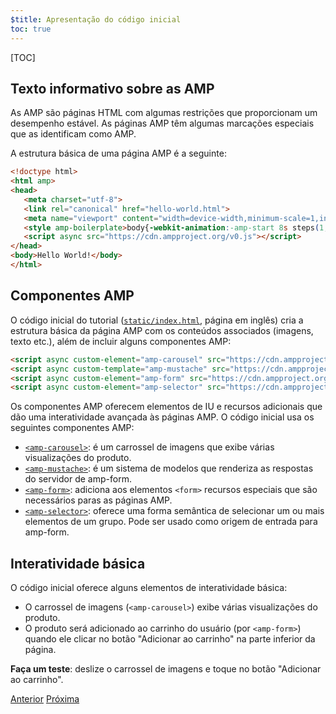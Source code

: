 ```yaml
---
$title: Apresentação do código inicial
toc: true
---
```


[TOC]

## Texto informativo sobre as AMP
As AMP são páginas HTML com algumas restrições que proporcionam um desempenho estável. As páginas AMP têm algumas marcações especiais que as identificam como AMP.

A estrutura básica de uma página AMP é a seguinte:

```html
<!doctype html>
<html amp>
<head>
   <meta charset="utf-8">
   <link rel="canonical" href="hello-world.html">
   <meta name="viewport" content="width=device-width,minimum-scale=1,initial-scale=1">
   <style amp-boilerplate>body{-webkit-animation:-amp-start 8s steps(1,end) 0s 1 normal both;-moz-animation:-amp-start 8s steps(1,end) 0s 1 normal both;-ms-animation:-amp-start 8s steps(1,end) 0s 1 normal both;animation:-amp-start 8s steps(1,end) 0s 1 normal both}@-webkit-keyframes -amp-start{from{visibility:hidden}to{visibility:visible}}@-moz-keyframes -amp-start{from{visibility:hidden}to{visibility:visible}}@-ms-keyframes -amp-start{from{visibility:hidden}to{visibility:visible}}@-o-keyframes -amp-start{from{visibility:hidden}to{visibility:visible}}@keyframes -amp-start{from{visibility:hidden}to{visibility:visible}}</style><noscript><style amp-boilerplate>body{-webkit-animation:none;-moz-animation:none;-ms-animation:none;animation:none}</style></noscript>
   <script async src="https://cdn.ampproject.org/v0.js"></script>
</head>
<body>Hello World!</body>
</html>
```

## Componentes AMP

O código inicial do tutorial ([`static/index.html`](https://github.com/googlecodelabs/advanced-interactivity-in-amp/blob/master/static/index.html), página em inglês) cria a estrutura básica da página AMP com os conteúdos associados (imagens, texto etc.), além de incluir alguns componentes AMP:

```html
<script async custom-element="amp-carousel" src="https://cdn.ampproject.org/v0/amp-carousel-0.1.js"></script>
<script async custom-template="amp-mustache" src="https://cdn.ampproject.org/v0/amp-mustache-0.1.js"></script>
<script async custom-element="amp-form" src="https://cdn.ampproject.org/v0/amp-form-0.1.js"></script>
<script async custom-element="amp-selector" src="https://cdn.ampproject.org/v0/amp-selector-0.1.js"></script>
```

Os componentes AMP oferecem elementos de IU e recursos adicionais que dão uma interatividade avançada às páginas AMP. O código inicial usa os seguintes componentes AMP:

- [`<amp-carousel>`](https://www.ampproject.org/pt_br/docs/reference/components/amp-carousel): é um carrossel de imagens que exibe várias visualizações do produto.
- [`<amp-mustache>`](https://www.ampproject.org/pt_br/docs/reference/components/amp-mustache.html): é um sistema de modelos que renderiza as respostas do servidor de amp-form.
- [`<amp-form>`](https://www.ampproject.org/pt_br/docs/reference/components/amp-form.html): adiciona aos elementos `<form>` recursos especiais que são necessários paras as páginas AMP.
- [`<amp-selector>`](https://www.ampproject.org/pt_br/docs/reference/components/amp-form.html): oferece uma forma semântica de selecionar um ou mais elementos de um grupo. Pode ser usado como origem de entrada para amp-form.

## Interatividade básica

O código inicial oferece alguns elementos de interatividade básica:

- O carrossel de imagens (`<amp-carousel>`) exibe várias visualizações do produto.
- O produto será adicionado ao carrinho do usuário (por `<amp-form>`) quando ele clicar no botão "Adicionar ao carrinho" na parte inferior da página.


**Faça um teste**: deslize o carrossel de imagens e toque no botão "Adicionar ao carrinho".

<div class="prev-next-buttons">
  <a class="button prev-button" href="/docs/tutorials/interactivity/prereqs-setup.html"><span class="arrow-prev">Anterior</span></a>
  <a class="button next-button" href="/docs/tutorials/interactivity/advanced-interactivity.html"><span class="arrow-next">Próxima</span></a>
</div>
 
